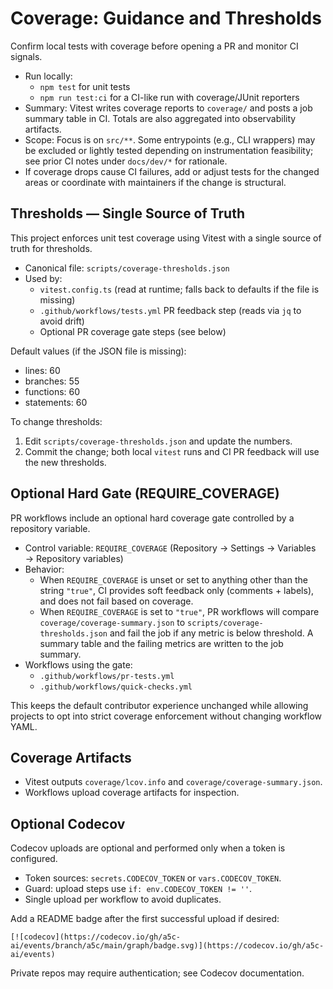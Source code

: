 # Coverage: Guidance and Thresholds

Confirm local tests with coverage before opening a PR and monitor CI signals.

- Run locally:
  - `npm test` for unit tests
  - `npm run test:ci` for a CI-like run with coverage/JUnit reporters
- Summary: Vitest writes coverage reports to `coverage/` and posts a job summary
  table in CI. Totals are also aggregated into observability artifacts.
- Scope: Focus is on `src/**`. Some entrypoints (e.g., CLI wrappers) may be
  excluded or lightly tested depending on instrumentation feasibility; see prior
  CI notes under `docs/dev/*` for rationale.
- If coverage drops cause CI failures, add or adjust tests for the changed areas
  or coordinate with maintainers if the change is structural.

## Thresholds — Single Source of Truth

This project enforces unit test coverage using Vitest with a single source of truth for thresholds.

- Canonical file: `scripts/coverage-thresholds.json`
- Used by:
  - `vitest.config.ts` (read at runtime; falls back to defaults if the file is missing)
  - `.github/workflows/tests.yml` PR feedback step (reads via `jq` to avoid drift)
  - Optional PR coverage gate steps (see below)

Default values (if the JSON file is missing):

- lines: 60
- branches: 55
- functions: 60
- statements: 60

To change thresholds:

1. Edit `scripts/coverage-thresholds.json` and update the numbers.
2. Commit the change; both local `vitest` runs and CI PR feedback will use the new thresholds.

## Optional Hard Gate (REQUIRE_COVERAGE)

PR workflows include an optional hard coverage gate controlled by a repository variable.

- Control variable: `REQUIRE_COVERAGE` (Repository → Settings → Variables → Repository variables)
- Behavior:
  - When `REQUIRE_COVERAGE` is unset or set to anything other than the string `"true"`, CI provides soft feedback only (comments + labels), and does not fail based on coverage.
  - When `REQUIRE_COVERAGE` is set to `"true"`, PR workflows will compare `coverage/coverage-summary.json` to `scripts/coverage-thresholds.json` and fail the job if any metric is below threshold. A summary table and the failing metrics are written to the job summary.
- Workflows using the gate:
  - `.github/workflows/pr-tests.yml`
  - `.github/workflows/quick-checks.yml`

This keeps the default contributor experience unchanged while allowing projects to opt into strict coverage enforcement without changing workflow YAML.

## Coverage Artifacts

- Vitest outputs `coverage/lcov.info` and `coverage/coverage-summary.json`.
- Workflows upload coverage artifacts for inspection.

## Optional Codecov

Codecov uploads are optional and performed only when a token is configured.

- Token sources: `secrets.CODECOV_TOKEN` or `vars.CODECOV_TOKEN`.
- Guard: upload steps use `if: env.CODECOV_TOKEN != ''`.
- Single upload per workflow to avoid duplicates.

Add a README badge after the first successful upload if desired:

```
[![codecov](https://codecov.io/gh/a5c-ai/events/branch/a5c/main/graph/badge.svg)](https://codecov.io/gh/a5c-ai/events)
```

Private repos may require authentication; see Codecov documentation.
